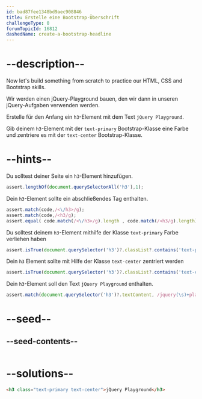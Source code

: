```yaml
---
id: bad87fee1348bd9aec908846
title: Erstelle eine Bootstrap-Überschrift
challengeType: 0
forumTopicId: 16812
dashedName: create-a-bootstrap-headline
---
```


# --description--

Now let's build something from scratch to practice our HTML, CSS and Bootstrap skills.

Wir werden einen jQuery-Playground bauen, den wir dann in unseren jQuery-Aufgaben verwenden werden.

Erstelle für den Anfang ein `h3`-Element mit dem Text `jQuery Playground`.

Gib deinem `h3`-Element mit der `text-primary` Bootstrap-Klasse eine Farbe und zentriere es mit der `text-center` Bootstrap-Klasse.

# --hints--

Du solltest deiner Seite ein `h3`-Element hinzufügen.

```js
assert.lengthOf(document.querySelectorAll('h3'),1);
```

Dein `h3`-Element sollte ein abschließendes Tag enthalten.

```js
assert.match(code,/<\/h3>/g);
assert.match(code,/<h3/g);
assert.equal( code.match(/<\/h3>/g).length , code.match(/<h3/g).length);
```

Du solltest deinem `h3`-Element mithilfe der Klasse `text-primary` Farbe verliehen haben

```js
assert.isTrue(document.querySelector('h3')?.classList?.contains('text-primary'));
```

Dein `h3` Element sollte mit Hilfe der Klasse `text-center` zentriert werden

```js
assert.isTrue(document.querySelector('h3')?.classList?.contains('text-center'));
```

Dein `h3`-Element soll den Text `jQuery Playground` enthalten.

```js
assert.match(document.querySelector('h3')?.textContent, /jquery(\s)+playground/gi);
```

# --seed--

## --seed-contents--

```html

```

# --solutions--

```html
<h3 class="text-primary text-center">jQuery Playground</h3>
```
